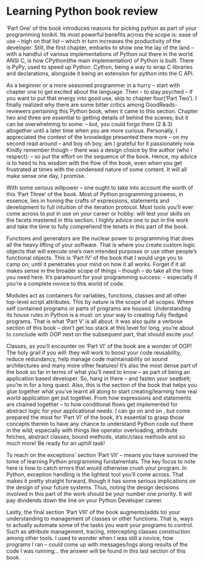 # Learning Python book review

‘Part One’ of the book introduces reasons for picking python as part of your programming toolkit. Its most powerful benefits across the scope is: ease of use – high on that list – which in turn increases the productivity of the developer. Still, the first chapter, embarks to show one the lay of the land – with a handful of various implementations of Python out there in the world. ANSI C, is how CPython(the main implementation) of Python is built. There is PyPy, used to speed up Python. Cython, being a way to wrap C libraries and declarations, alongside it being an extension for python into the C API.

As a beginner or a more seasoned programmer in a hurry – start with chapter one to get excited about the language. Then – to stay psyched – if you want to put that energy into good use, skip to chapter four(‘Part Two’). I finally realized why there are some bitter critics among GoodReads-reviewers pertaining this Python book, when it came to this section. Chapter two and three are essential to getting details of behind the scenes; but it can be overwhelming to some: – but, you could forgo them (2 & 3) altogether until a later time when you are more curious. Personally, I appreciated the context of the knowledge presented there more – on my second read around – and boy oh boy, am I grateful for it passionately now. Kindly remember though – there was a design choice by the author (who I respect): – so put the effort on the sequence of the book. Hence, my advice is to heed to his wisdom with the flow of the book, even when you get frustrated at times with the condensed nature of some content. It will all make sense one day, I promise.

With some serious willpower – one ought to take into account the worth of this ‘Part Three’ of the book. Most of Python programming prowess, in essence, lies in honing the crafts of expressions, statements and development to full intuition of the iteration protocol. Most tools you’ll ever come across to put in use on your career or hobby: will test your skills on the facets mastered in this section. I highly advice one to put in the work and take the time to fully comprehend the tenets in this part of the book.

Functions and generators are the nuclear power to programming that does all the heavy lifting of your software. That is where you create custom logic objects that will execute one’s own intended purposes or use other people’s functional objects. This is ‘Part IV’ of the book that I would urge you to camp on; until it penetrates your mind on how it all works. Forget if it all makes sense in the broader scope of things – though – do take all the time you need here. It’s paramount for your programming success: – especially if you’re a complete novice to this world of code.

Modules act as containers for variables, functions, classes and all other top-level script attributes. This by nature is the scope of all scopes. Where self contained programs or parts of programs are housed. Understanding its house rules in Python is a must: on your way to creating fully fledged programs. That is what ‘Part V’ is all about. It was also quite a verbose section of this book – don’t get too stack at this level for long, you’re about to conclude with OOP next on the subsequent part, that should excite you!

Classes, as you’ll encounter on ‘Part VI’ of the book are a wonder of OOP! The holy grail if you will: they will work to boost your code reusability, reduce redundancy, help manage code maintainability on sound architectures and many more other features! It’s also the most dense part of the book so far in terms of what you’ll need to know – as part of being an application based developer. So, hang in there – and fasten your seatbelt; you’re in for a long quest. Also, this is the section of the book that helps you glue together what you’ve learnt all along to start creating/learning how real world application get put together. From how expressions and statements are chained together – to how conditional flows get implemented for abstract logic for your applicational needs. I can go on and on , but come prepared the most for ‘Part VI’ of the book, it’s essential to grasp those concepts therein to have any chance to understand Python code out there in the wild; especially with things like operator overloading, attribute fetches, abstract classes, bound methods, static/class methods and so much more! Be ready for an uphill task!

To reach on the exceptions’ section ‘Part VII’ – means you have survived the tome of learning Python programming fundamentals. The key focus to note here is how to catch errors that would otherwise crush your program. In Python, exception handling is the lightest tool you’ll come across. That makes it pretty straight forward, though it has some serious implications on the design of your future systems. Thus, noting the design decisions involved in this part of the work should be your number one priority. It will pay dividends down the line on your Python Developer career.

Lastly, the final section ‘Part VIII’ of the book augments(adds to) your understanding to management of classes or other functions. That is, ways to actually automate some of the tasks you want your programs to control. Such as attribute management, tracing, intercepting classes construction among other tools. I used to wonder when I was still a novice, how programs I ran – could come up with messages/logs along results of the code I was running… the answer will be found in this last section of this book.
